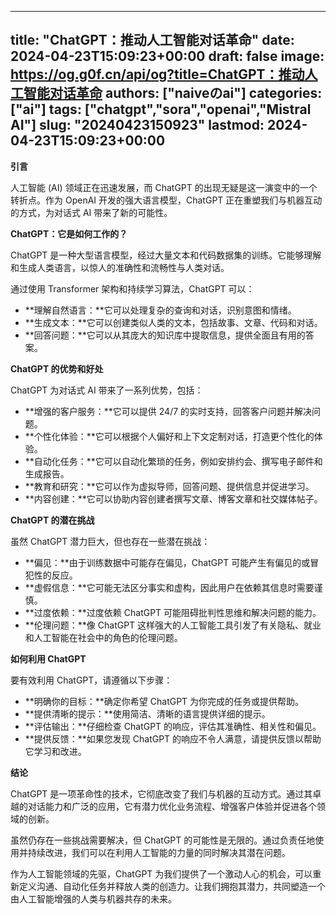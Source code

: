 
---
title: "ChatGPT：推动人工智能对话革命"
date: 2024-04-23T15:09:23+00:00
draft: false
image: https://og.g0f.cn/api/og?title=ChatGPT：推动人工智能对话革命
authors: ["naiveのai"]
categories: ["ai"]
tags: ["chatgpt","sora","openai","Mistral AI"]
slug: "20240423150923"
lastmod: 2024-04-23T15:09:23+00:00
---
**引言**

人工智能 (AI) 领域正在迅速发展，而 ChatGPT 的出现无疑是这一演变中的一个转折点。作为 OpenAI 开发的强大语言模型，ChatGPT 正在重塑我们与机器互动的方式，为对话式 AI 带来了新的可能性。

**ChatGPT：它是如何工作的？**

ChatGPT 是一种大型语言模型，经过大量文本和代码数据集的训练。它能够理解和生成人类语言，以惊人的准确性和流畅性与人类对话。

通过使用 Transformer 架构和持续学习算法，ChatGPT 可以：

- **理解自然语言：**它可以处理复杂的查询和对话，识别意图和情绪。
- **生成文本：**它可以创建类似人类的文本，包括故事、文章、代码和对话。
- **回答问题：**它可以从其庞大的知识库中提取信息，提供全面且有用的答案。

**ChatGPT 的优势和好处**

ChatGPT 为对话式 AI 带来了一系列优势，包括：

- **增强的客户服务：**它可以提供 24/7 的实时支持，回答客户问题并解决问题。
- **个性化体验：**它可以根据个人偏好和上下文定制对话，打造更个性化的体验。
- **自动化任务：**它可以自动化繁琐的任务，例如安排约会、撰写电子邮件和生成报告。
- **教育和研究：**它可以作为虚拟导师，回答问题、提供信息并促进学习。
- **内容创建：**它可以协助内容创建者撰写文章、博客文章和社交媒体帖子。

**ChatGPT 的潜在挑战**

虽然 ChatGPT 潜力巨大，但也存在一些潜在挑战：

- **偏见：**由于训练数据中可能存在偏见，ChatGPT 可能产生有偏见的或冒犯性的反应。
- **虚假信息：**它可能无法区分事实和虚构，因此用户在依赖其信息时需要谨慎。
- **过度依赖：**过度依赖 ChatGPT 可能阻碍批判性思维和解决问题的能力。
- **伦理问题：**像 ChatGPT 这样强大的人工智能工具引发了有关隐私、就业和人工智能在社会中的角色的伦理问题。

**如何利用 ChatGPT**

要有效利用 ChatGPT，请遵循以下步骤：

- **明确你的目标：**确定你希望 ChatGPT 为你完成的任务或提供帮助。
- **提供清晰的提示：**使用简洁、清晰的语言提供详细的提示。
- **评估输出：**仔细检查 ChatGPT 的响应，评估其准确性、相关性和偏见。
- **提供反馈：**如果您发现 ChatGPT 的响应不令人满意，请提供反馈以帮助它学习和改进。

**结论**

ChatGPT 是一项革命性的技术，它彻底改变了我们与机器的互动方式。通过其卓越的对话能力和广泛的应用，它有潜力优化业务流程、增强客户体验并促进各个领域的创新。

虽然仍存在一些挑战需要解决，但 ChatGPT 的可能性是无限的。通过负责任地使用并持续改进，我们可以在利用人工智能的力量的同时解决其潜在问题。

作为人工智能领域的先驱，ChatGPT 为我们提供了一个激动人心的机会，可以重新定义沟通、自动化任务并释放人类的创造力。让我们拥抱其潜力，共同塑造一个由人工智能增强的人类与机器共存的未来。